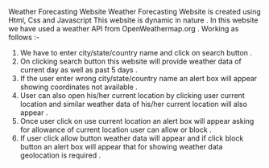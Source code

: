 Weather Forecasting Website 
Weather Forecasting Website is created using Html, Css and Javascript
This website is dynamic in nature .
In this website we have used a weather API from OpenWeathermap.org .
Working as follows :-
1) We have to enter city/state/country name and click on search button .
2) On clicking search button this website will provide weather data of current day as well as past 5 days .
3) If the user enter wrong city/state/country name an alert box will appear showing coordinates not available .
4) User can also open his/her current location by clicking  user current location and similar weather data of his/her current location will also appear .
5) Once user click on use current location an alert box will appear asking for allowance of current location user can allow or block .
6) If user click allow button weather data will appear and if click block button an alert box will appear that for showing weather data geolocation is required .
